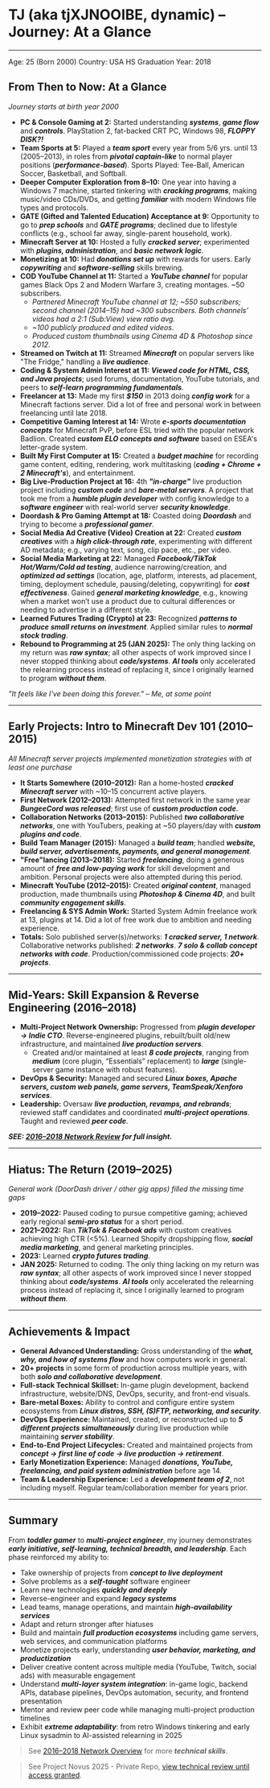 # TJ (aka tjXJNOOIBE, dynamic) – Journey: At a Glance

---
Age: 25 (Born 2000)
Country: USA
HS Graduation Year: 2018

## From Then to Now: At a Glance

*_Journey starts at birth year 2000_*

- **PC & Console Gaming at 2:** Started understanding **_systems_**, **_game flow_** and **_controls_**. PlayStation 2, fat-backed CRT PC, Windows 98, **_FLOPPY DISK?!_**  
- **Team Sports at 5:** Played a **_team sport_** every year from 5/6 yrs. until 13 (2005–2013), in roles from **_pivotal captain-like_** to normal player positions (**_performance-based_**). Sports Played: Tee-Ball, American Soccer, Basketball, and Softball.  
- **Deeper Computer Exploration from 8–10:** One year into having a Windows 7 machine, started tinkering with **_cracking programs_**, making music/video CDs/DVDs, and getting **_familiar_** with modern Windows file types and protocols.  
- **GATE (Gifted and Talented Education) Acceptance at 9:** Opportunity to go to **_prep schools_** and **_GATE programs_**; declined due to lifestyle conflicts (e.g., school far away, single-parent household, work).  
- **Minecraft Server at 10:** Hosted a fully **_cracked server_**; experimented with **_plugins, administration_**, and **_basic network logic_**.  
- **Monetizing at 10:** Had **_donations set up_** with rewards for users. Early **_copywriting_** and **_software-selling_** skills brewing.  
- **COD YouTube Channel at 11:** Started a **_YouTube channel_** for popular games Black Ops 2 and Modern Warfare 3, creating montages. ~50 subscribers.  
    - *_Partnered Minecraft YouTube channel at 12; ~550 subscribers; second channel (2014–15) had ~300 subscribers. Both channels’ videos had a 2:1 (Sub:View) view ratio avg._*  
    - *_~100 publicly produced and edited videos_*.  
    - *_Produced custom thumbnails using Cinema 4D & Photoshop since 2012_*.  
- **Streamed on Twitch at 11:** Streamed **_Minecraft_** on popular servers like "The Fridge," handling a **_live audience_**.  
- **Coding & System Admin Interest at 11:** **_Viewed code for HTML, CSS, and Java projects_**; used forums, documentation, YouTube tutorials, and peers to **_self-learn programming fundamentals_**.  
- **Freelancer at 13:** Made my first **_$150_** in 2013 doing **_config work_** for a Minecraft factions server. Did a lot of free and personal work in between freelancing until late 2018.  
- **Competitive Gaming Interest at 14:** Wrote **_e-sports documentation concepts_** for Minecraft PvP, before ESL tried with the popular network Badlion. Created **_custom ELO concepts and software_** based on ESEA's letter-grade system.  
- **Built My First Computer at 15:** Created a **_budget machine_** for recording game content, editing, rendering, work multitasking (**_coding + Chrome + 2 Minecraft's_**), and entertainment.  
- **Big Live-Production Project at 16:** 4th **_"in-charge"_** live production project including **_custom code_** and **_bare-metal servers_**. A project that took me from a **_humble plugin developer_** with config knowledge to a **_software engineer_** with real-world server **_security knowledge_**.  
- **Doordash & Pro Gaming Attempt at 18:** Coasted doing **_Doordash_** and trying to become a **_professional gamer_**.
- **Social Media Ad Creative (Video) Creation at 22:** Created **_custom creatives_** with a **_high click-through rate_**, experimenting with different AD metadata; e.g., varying text, song, clip pace, etc., per video.  
- **Social Media Marketing at 22:** Managed **_Facebook/TikTok Hot/Warm/Cold ad testing_**, audience narrowing/creation, and **_optimized ad settings_** (location, age, platform, interests, ad placement, timing, deployment schedule, pausing/deleting, copywriting) for **_cost effectiveness_**. Gained **_general marketing knowledge_**, e.g., knowing when a market won’t use a product due to cultural differences or needing to advertise in a different style.  
- **Learned Futures Trading (Crypto) at 23:** Recognized **_patterns to produce small returns on investment_**. Applied similar rules to **_normal stock trading_**.
- **Rebound to Programming at 25 (JAN 2025):** The only thing lacking on my return was **_raw syntax_**; all other aspects of work improved since I never stopped thinking about **_code/systems_**. **_AI tools_** only accelerated the relearning process instead of replacing it, since I originally learned to program **_without them_**.  

*_"It feels like I've been doing this forever."_ – Me, at some point*

  
---

## Early Projects: Intro to Minecraft Dev 101 (2010–2015)

*_All Minecraft server projects implemented monetization strategies with at least one purchase_*

- **It Starts Somewhere (2010–2012):** Ran a home-hosted **_cracked Minecraft server_** with ~10–15 concurrent active players.
- **First Network (2012–2013):** Attempted first network in the same year **_BungeeCord was released_**; first use of **_custom production code_**.
- **Collaboration Networks (2013–2015):** Published **_two collaborative networks_**, one with YouTubers, peaking at ~50 players/day with **_custom plugins and code_**.
- **Build Team Manager (2015):** Managed a **_build team_**; handled **_website, build server, advertisements, payments, and general management_**.
- **"Free"lancing (2013–2018):** Started **_freelancing_**, doing a generous amount of **_free and low-paying work_** for skill development and ambition. Personal projects were also attempted during this period.
- **Minecraft YouTube (2012–2015):** Created **_original content_**, managed production, made thumbnails using **_Photoshop & Cinema 4D_**, and built **_community engagement skills_**.
- **Freelancing & SYS Admin Work:** Started System Admin freelance work at 13, plugins at 14. Did a lot of free work due to ambition and needing experience.
- **Totals:** Solo published server(s)/networks: **_1 cracked server, 1 network_**. Collaborative networks published: **_2 networks_**. **_7 solo & collab concept networks with code_**. Production/commissioned code projects: **_20+ projects_**.

---

## Mid-Years: Skill Expansion & Reverse Engineering (2016–2018)

- **Multi-Project Network Ownership:** Progressed from **_plugin developer → Indie CTO_**. Reverse-engineered plugins, rebuilt/built old/new infrastructure, and maintained **_live production servers_**.
  - Created and/or maintained at least **_8 code projects_**, ranging from **_medium_** (core plugin, “Essentials” replacement) to **_large_** (single-server game instance with robust features).
- **DevOps & Security:** Managed and secured **_Linux boxes, Apache servers, custom web panels, game servers, TeamSpeak/Xenforo services_**.
- **Leadership:** Oversaw **_live production, revamps, and rebrands_**; reviewed staff candidates and coordinated **_multi-project operations_**. Taught and reviewed **_peer code_**.

**_SEE: [2016–2018 Network Review](https://github.com/tjXJNOOBIE/2016---2018-Network/main/README.md) for full insight._**

---

## Hiatus: The Return (2019–2025)

*_General work (DoorDash driver / other gig apps) filled the missing time gaps_*

- **2019–2022:** Paused coding to pursue competitive gaming; achieved early regional **_semi-pro status_** for a short period.  
- **2021–2022:** Ran **_TikTok & Facebook ads_** with custom creatives achieving high CTR (<5%). Learned Shopify dropshipping flow, **_social media marketing_**, and general marketing principles.  
- **2023:** Learned **_crypto futures trading_**.  
- **JAN 2025:** Returned to coding. The only thing lacking on my return was **_raw syntax_**; all other aspects of work improved since I never stopped thinking about **_code/systems_**. **_AI tools_** only accelerated the relearning process instead of replacing it, since I originally learned to program **_without them_**.  

---

## Achievements & Impact

- **General Advanced Understanding:** Gross understanding of the **_what, why, and how of systems flow_** and how computers work in general.  
- **20+ projects** in some form of production across multiple years, with both **_solo and collaborative development_**.  
- **Full-stack Technical Skillset:** In-game plugin development, backend infrastructure, website/DNS, DevOps, security, and front-end visuals.  
- **Bare-metal Boxes:** Ability to control and configure entire system ecosystems from **_Linux distros, SSH, (S)FTP, networking, and security_**.  
- **DevOps Experience:** Maintained, created, or reconstructed up to **_5 different projects simultaneously_** during live production while maintaining **_server stability_**.  
- **End-to-End Project Lifecycles:** Created and maintained projects from **_concept → first line of code → live production → retirement_**.  
- **Early Monetization Experience:** Managed **_donations, YouTube, freelancing, and paid system administration_** before age 14.  
- **Team & Leadership Experience:** Led a **_development team of 2_**, not including myself. Regular team/collaboration member for years prior.  

---

## Summary

From **_toddler gamer_** to **_multi-project engineer_**, my journey demonstrates **_early initiative, self-learning, technical breadth, and leadership_**. Each phase reinforced my ability to:

- Take ownership of projects from **_concept to live deployment_**  
- Solve problems as a **_self-taught_** software engineer  
- Learn new technologies **_quickly and deeply_**  
- Reverse-engineer and expand **_legacy systems_**  
- Lead teams, manage operations, and maintain **_high-availability services_**  
- Adapt and return stronger after hiatuses  
- Build and maintain **_full production ecosystems_** including game servers, web services, and communication platforms  
- Monetize projects early, understanding **_user behavior, marketing, and productization_**  
- Deliver creative content across multiple media (YouTube, Twitch, social ads) with measurable engagement  
- Understand **_multi-layer system integration_**: in-game logic, backend APIs, database pipelines, DevOps automation, security, and frontend presentation  
- Mentor and review peer code while managing multi-project production timelines  
- Exhibit **_extreme adaptability_**: from retro Windows tinkering and early Linux sysadmin to AI-assisted relearning in 2025  

> See [2016–2018 Network Overview](https://github.com/tjXJNOOBIE/2016---2018-Network/main/README.md) for more **_technical skills_**.

> See Project Novus 2025  - Private Repo, [view technical review until access granted](https://github.com/tjXJNOOBIE/Portfolio/blob/main/NOVUS_OVERVIEW.md).
